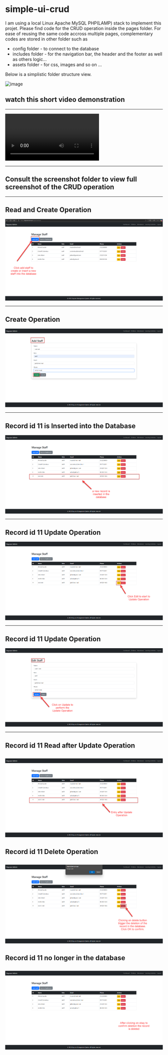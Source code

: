 ﻿# simple-ui-crud

I am using a local Linux Apache MySQL PHP(LAMP) stack to implement this projet.
Please find code for the CRUD operation inside the pages folder. For ease of reusing the same code accross multiple pages, complementary codes are stored in other folder such as

- config folder - to connect to the database
- includes folder - for the navigation bar, the header and the footer as well as others logic...
- assets folder - for css, images and so on ...

Below is a simplistic folder structure view.

![image](https://github.com/user-attachments/assets/5a20cadb-e977-43d1-98b1-459e85d54930)

## watch this short video demonstration

---

<video controls src="video/Simple UI CRUD Operation.mp4" title="CRUD Operation Demo"></video>

---

## Consult the screenshot folder to view full screenshot of the CRUD operation

---

## Read and Create Operation
![1-Before create or insert operation](<screenshot/1 - Before Create or Insert Operation.png>)

---

## Create Operation

![2-Insert Operation](<screenshot/2 - Insert Operation.png>)

---

## Record id 11 is Inserted into the Database

![3-After Insert Operation](<screenshot/3 - After Insert Operation.png>)

---

## Record id 11 Update Operation

![4-Before Update Operation](<screenshot/4 - Before Update Operation.png>)

---

## Record id 11 Update Operation

![5-Update Operation](<screenshot/5 - Update Operation.png>)

---

## Record id 11 Read after Update Operation

![6-After Update Operation](<screenshot/6 - After Update Operation.png>)
---

## Record id 11 Delete Operation

![7-Delete Operation](<screenshot/7 - Delete Operation.png>)
---

## Record id 11 no longer in the database

![8-After Delete Operation](<screenshot/8 - After Delete Operation.png>)
---
